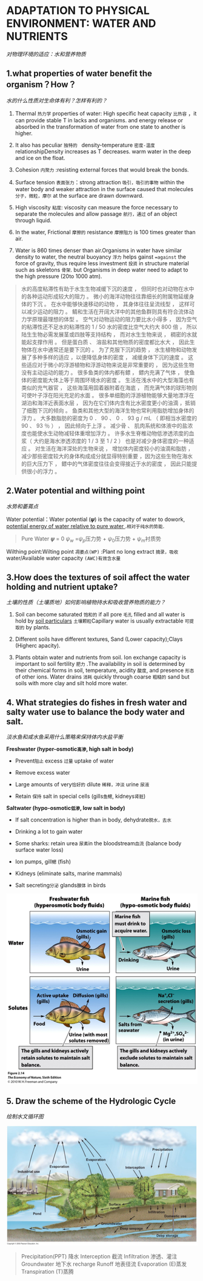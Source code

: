 # ADAPTATION TO PHYSICAL ENVIRONMENT: WATER AND NUTRIENTS 

*对物理环境的适应：水和营养物质*

## 1.what properties of water benefit the organism？How？

*水的什么性质对生命体有利？怎样有利的？*

1. Thermal `热力学` properties of water: High specific heat capacity `比热容` ，it can provide stable T in lacks and organisms. and  energy release or absorbed in the transformation of water from one state to another is higher.
   
2. It also has peculiar `独特的 ` density-temperature `密度-温度` relationshipDensity increases as T decreases. warm water in the deep and ice on the float.
   
3. Cohesion `内聚力` :resisting external forces that would break the bonds.
   
4. Surface tension `表面张力`：strong attraction `吸引，吸引的事物` within the water body and weaker attraction in the surface caused that molecules `分子，微粒，摩尔` at the surface are drawn downward.
   
5. High viscosity `粘度`: viscosity can measure the force necessary to separate the molecules and allow passage `航行，通过` of an object through liquid.
   
6. In the water, Frictional `摩擦的` resistance `摩擦阻力` is 100 times greater than air.
   
7. Water is 860 times denser than air.Organisms in water have similar density to water, the neutral buoyancy `浮力` helps gainst `=against` the force of gravity, thus require less investment `投资` in structure material such as skeletons `骨架`. but Organisms in deep water need to adapt to the high pressure (20to 1000 atm).
   
>水的高度粘滞性有助于水生生物减缓下沉的速度 ， 但同时也对动物在水中的各种运动形成较大的阻力 。 微小的海洋动物往往靠细长的附属物延缓身体的下沉  。 在水中能够快速移动的动物 ， 其身体往往呈流线型 ， 这样可以减少运动的阻力 。 鲭和生活在开阔大洋中的其他鱼群则具有符合流体动力学原理最理想的体型 。 空气对动物运动的阻力要比水小得多 ， 因为空气的粘滞性还不足水的粘滞性的 1 / 50
>水的密度比空气大约大 800 倍 ， 所以陆生生物必需发展茎或四肢等支持结构 ， 而对水生生物来说 ， 稠密的水就能起支撑作用 。 但是蛋白质 、 溶盐和其他物质的密度都比水大 ， 因此生物体在水中通常还是要下沉的 。 为了克服下沉的趋势 ， 水生植物和动物发展了多种多样的适应 ，以便降低身体的密度 ， 减缓身体下沉的速度 。 这些适应对于微小的浮游植物和浮游动物来说是非常重要的 ， 因为这些生物没有主动运动的能力 。 很多鱼类的体内都有鳔 ， 鳔内充满了气体 ， 使鱼体的密度能大体上等于周围环境水的密度 。 生活在浅水中的大型海藻也有类似的充气器官 ， 这些海藻用固着器附着在海底 ， 而充满气体的球形物则可使叶子浮在阳光充足的水面 。 很多单细胞的浮游植物能够大量地漂浮在湖泊和海洋近表面水层 ， 因为在它们体内含有比水密度更小的油滴 ，抵销了细胞下沉的倾向 。 鱼类和其他大型的海洋生物也常利用脂肪增加身体的浮力 。 大多数脂肪的密度为 0 ． 90 、 0 ． 93 g / mL （ 即相当水密度的 90 、 93 ％ ） ， 因此倾向于上浮 。 减少骨 、 肌肉系统和体液中的盐浓度也能使水生动物减轻体重增加浮力 。 许多水生脊椎动物低渗透浓度的血浆（ 大约是海水渗透浓度的 1 / 3 至 1 / 2 ） 也是对减少身体密度的一种适应 。 对生活在海洋深处的生物来说 ， 增加体内密度较小的油滴和脂肪 ， 减少那些密度较大的身体构成成分就显得特别重要 ，因为这些生物在海水的巨大压力下 ， 鳔中的气体密度往往会变得接近于水的密度 ， 因此只能提供很小的浮力 。

## 2.Water potential and wilthing point

*水势和萎蔫点*

Water potential：Water potential (𝝍) is the capacity of water to dowork, <u>potential energy of water relative to pure water </u>.`相对于纯水的势能`.

>Pure Water 𝝍 = 0
>$\psi_w$ =$\psi_p$压⼒势 + $\psi_0$压⼒势 + $\psi_m$衬质势

Wilthing point:Wilting point `凋萎点(WP)` :Plant no long extract `摘录，吸收` water/Available water capacity `(AWC)有效含⽔量`

## 3.How does the textures of soil affect the water holding and nutrient uptake?

*土壤的性质（土壤质地）如何影响植物持水和吸收营养物质的能力？*

1. Soil can become saturated `饱和的` if all pore `毛孔` filled and all water is hold by <u>soil particulars</u> `土壤颗粒`Capillary water is usually extractable `可提取的` by plants.
   
2. Different soils have different textures, Sand (Lower capacity);Clays (Higherc apacity).
   
3. Plants obtain water and nutrients from soil. Ion exchange capacity is important to soil fertility `肥力` .The availability in soil is determined by their chemical forms in soil, temperature, acidity `酸度`, and presence `形态` of other ions. Water drains `消耗` quickly through coarse `粗糙的` sand but soils with more clay and silt hold more water.
   
## 4. What strategies do fishes in fresh water and salty water use to balance the body water and salt.

*淡水鱼和咸水鱼采用什么策略来保持体内水盐平衡*

**Freshwater (hyper-osmotic`高渗`, high salt in body)**

* Prevent`阻止` excess `过量` uptake of water
  
* Remove excess water
  
* Large amounts of very`恰好的` dilute `稀释，冲淡` urine `尿液`
  
* Retain `保持` salt in special cells (gills`鱼鳃`, kidneys`肾脏`)
  
**Saltwater (hypo-osmotic`低渗`, low salt in body)**

* If salt concentration is higher than in body, dehydrate`脱水，去水`
  
* Drinking a lot to gain water
  
* Some sharks: retain urea `尿素`in the bloodstream`血流` (balance body
surface water loss)

* Ion pumps, gill`鳃` (fish)
  
* Kidneys (eliminate salts, marine mammals)
  
* Salt secreting`分泌` glands`腺体` in birds
  
![01](https://github.com/Tom2021-vice/img/blob/main/02.jpg?raw=true)
  
## 5. Draw the scheme of the Hydrologic Cycle

*绘制水文循环图*

![02](https://github.com/Tom2021-vice/img/blob/main/03.jpg?raw=true)

>Precipitation(PPT) 降⽔
Interception 截流
Infiltration 渗透、灌注
Groundwater 地下⽔ 
recharge Runoff 地表径流
Evaporation (E)蒸发
Transpiration (T)蒸腾



